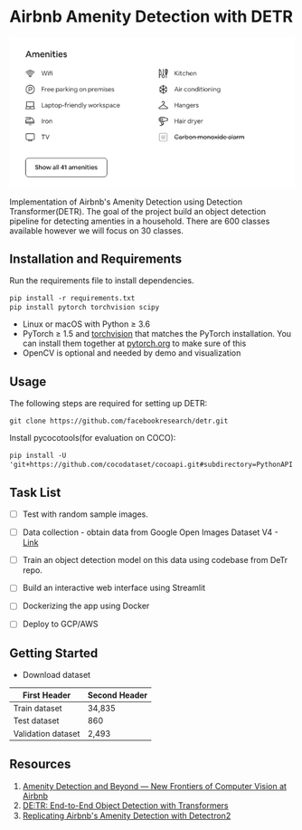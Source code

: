 # Airbnb Amenity Detection with DETR

![Airbnb](/images/airbnb.png)

Implementation of Airbnb's Amenity Detection using Detection Transformer(DETR). The goal of the project build an object detection pipeline for detecting amenties in a household. There are 600 classes available however we will focus on 30 classes. 

## Installation and Requirements
Run the requirements file to install dependencies. 
```
pip install -r requirements.txt
pip install pytorch torchvision scipy
```

- Linux or macOS with Python ≥ 3.6
- PyTorch ≥ 1.5 and [torchvision](https://github.com/pytorch/vision/) that matches the PyTorch installation.
  You can install them together at [pytorch.org](https://pytorch.org) to make sure of this
- OpenCV is optional and needed by demo and visualization

## Usage
The following steps are required for setting up DETR:
```
git clone https://github.com/facebookresearch/detr.git
```

Install pycocotools(for evaluation on COCO):
```
pip install -U 'git+https://github.com/cocodataset/cocoapi.git#subdirectory=PythonAPI'
```

 
## Task List
- [ ] Test with random sample images.
- [ ] Data collection -  obtain data from Google Open Images Dataset V4 - [Link](https://storage.googleapis.com/openimages/web/download.html)
- [ ] Train an object detection model on this data using codebase from DeTr repo.
- [ ] Build an interactive web interface using Streamlit 
- [ ] Dockerizing the app using Docker
- [ ] Deploy to GCP/AWS 


## Getting Started
- Download dataset 

|First Header | Second Header|
|------------ | -------------|
|Train dataset | 34,835      |
|Test dataset | 860          |
|Validation dataset | 2,493  |


## Resources 
1. [Amenity Detection and Beyond — New Frontiers of Computer Vision at Airbnb](https://medium.com/airbnb-engineering/amenity-detection-and-beyond-new-frontiers-of-computer-vision-at-airbnb-144a4441b72e) 
2. [DE⫶TR: End-to-End Object Detection with Transformers](https://github.com/facebookresearch/detr)
3. [Replicating Airbnb's Amenity Detection with Detectron2](https://github.com/mrdbourke/airbnb-amenity-detection)